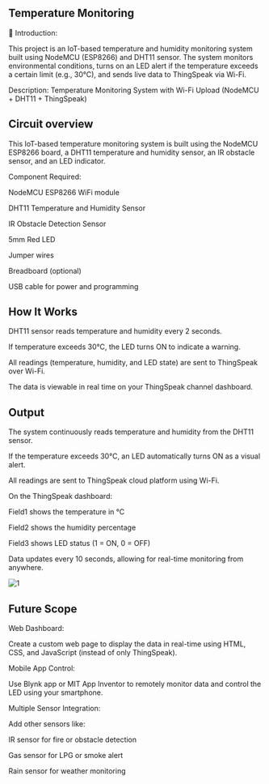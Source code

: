 
## Temperature Monitoring

📌 Introduction:

This project is an IoT-based temperature and humidity monitoring system built using NodeMCU (ESP8266) and DHT11 sensor. The system monitors environmental conditions, turns on an LED alert if the temperature exceeds a certain limit (e.g., 30°C), and sends live data to ThingSpeak via Wi-Fi.

Description:
Temperature Monitoring System with Wi-Fi Upload (NodeMCU + DHT11 + ThingSpeak)


## Circuit overview

This IoT-based temperature monitoring system is built using the NodeMCU ESP8266 board, a DHT11 temperature and humidity sensor, an IR obstacle sensor, and an LED indicator.

Component Required:

NodeMCU ESP8266 WiFi module

DHT11 Temperature and Humidity Sensor

IR Obstacle Detection Sensor

5mm Red LED

Jumper wires

Breadboard (optional)

USB cable for power and programming


## How It Works
DHT11 sensor reads temperature and humidity every 2 seconds.

If temperature exceeds 30°C, the LED turns ON to indicate a warning.

All readings (temperature, humidity, and LED state) are sent to ThingSpeak over Wi-Fi.

The data is viewable in real time on your ThingSpeak channel dashboard.


## Output 
The system continuously reads temperature and humidity from the DHT11 sensor.

If the temperature exceeds 30°C, an LED automatically turns ON as a visual alert.

All readings are sent to ThingSpeak cloud platform using Wi-Fi.

On the ThingSpeak dashboard:

Field1 shows the temperature in °C

Field2 shows the humidity percentage

Field3 shows LED status (1 = ON, 0 = OFF)

Data updates every 10 seconds, allowing for real-time monitoring from anywhere.

![1](https://github.com/user-attachments/assets/2f0b2a2e-87fb-43ac-b0bf-d4b3fb55bfe0)




## Future Scope
Web Dashboard:

Create a custom web page to display the data in real-time using HTML, CSS, and JavaScript (instead of only ThingSpeak).

Mobile App Control:

Use Blynk app or MIT App Inventor to remotely monitor data and control the LED using your smartphone.

Multiple Sensor Integration:

Add other sensors like:

IR sensor for fire or obstacle detection

Gas sensor for LPG or smoke alert

Rain sensor for weather monitoring